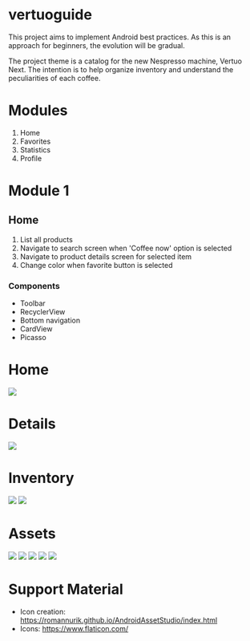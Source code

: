 vertuoguide
===
This project aims to implement Android best practices. As this is an approach for beginners, the evolution will be gradual.

The project theme is a catalog for the new Nespresso machine, Vertuo Next. The intention is to help organize inventory and understand the peculiarities of each coffee.

Modules
===
1. Home
2. Favorites
3. Statistics
4. Profile

Module 1
===
## Home
1. List all products
2. Navigate to search screen when 'Coffee now' option is selected
3. Navigate to product details screen for selected item
4. Change color when favorite button is selected

### Components
- Toolbar
- RecyclerView
- Bottom navigation
- CardView
- Picasso

Home
===
![](https://github.com/Pierry/vertuoguide/raw/main/art/p1.png)

Details
===
![](https://github.com/Pierry/vertuoguide/blob/main/art/p2.png)

Inventory
===
![](https://github.com/Pierry/vertuoguide/blob/main/art/p5.png)
![](https://github.com/Pierry/vertuoguide/blob/main/art/p6.png)

Assets
===
![](https://github.com/Pierry/vertuoguide/raw/main/art/label.png)
![](https://github.com/Pierry/vertuoguide/raw/main/art/edittext.png)
![](https://github.com/Pierry/vertuoguide/raw/main/art/button-normal.png)
![](https://github.com/Pierry/vertuoguide/raw/main/art/button-dark.png)
![](https://github.com/Pierry/vertuoguide/raw/main/art/card.png)

Support Material
===
- Icon creation: https://romannurik.github.io/AndroidAssetStudio/index.html
- Icons: https://www.flaticon.com/
